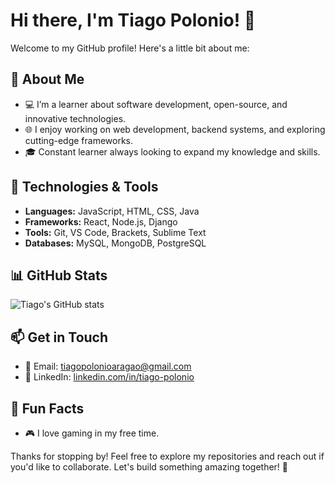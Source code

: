 # Hi there, I'm Tiago Polonio! 👋

Welcome to my GitHub profile! Here's a little bit about me:

## 🌟 About Me
- 💻 I’m a learner about software development, open-source, and innovative technologies.
- 🌐 I enjoy working on web development, backend systems, and exploring cutting-edge frameworks.
- 🎓 Constant learner always looking to expand my knowledge and skills.

## 🔧 Technologies & Tools
- **Languages:** JavaScript, HTML, CSS, Java
- **Frameworks:** React, Node.js, Django
- **Tools:** Git, VS Code, Brackets, Sublime Text
- **Databases:** MySQL, MongoDB, PostgreSQL

## 📊 GitHub Stats
![Tiago's GitHub stats](https://github-readme-stats.vercel.app/api?username=Tiago-Polonio&show_icons=true&theme=radical)

## 📫 Get in Touch
- 📧 Email: [tiagopolonioaragao@gmail.com](mailto:tiagopolonioaragao@gmail.com.com)
- 💼 LinkedIn: [linkedin.com/in/tiago-polonio](https://www.linkedin.com/in/tiago-polonio-arag%C3%A3o-47523628a/)

## 🌈 Fun Facts
- 🎮 I love gaming in my free time.

Thanks for stopping by! Feel free to explore my repositories and reach out if you'd like to collaborate. Let's build something amazing together! 🚀
